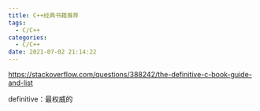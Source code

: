 ```yaml
---
title: C++经典书籍推荐
tags:
  - C/C++
categories:
  - C/C++
date: 2021-07-02 21:14:22
---
```


https://stackoverflow.com/questions/388242/the-definitive-c-book-guide-and-list

definitive：最权威的
